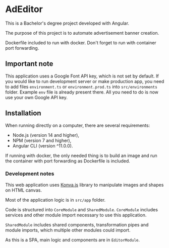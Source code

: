 # AdEditor

This is a Bachelor's degree project developed with Angular.

The purpose of this project is to automate advertisement banner creation.

Dockerfile included to run with docker. 
Don't forget to run with container port forwarding.

## Important note
This application uses a Google Font API key, which is not set by default.
If you would like to run development server or make production app, you need to
add files `environment.ts` or `environment.prod.ts` into `src/environments` folder.
Example `env` file is already present there. All you need to do is now use your own
Google API key.

## Installation

When running directly on a computer, there are several requirements:
* Node.js (version 14 and higher),
* NPM (version 7 and higher),
* Angular CLI (version ^11.0.0).


If running with docker, the only needed thing is to build an image and run
the container with port forwarding as Dockerfile is included.


### Development notes

This web application uses [Konva.js](https://konvajs.org/) library to manipulate images
and shapes on HTML canvas.

Most of the application logic is in `src/app` folder.

Code is structured into `CoreModule` and `SharedModule`.
`CoreModule` includes services and other module import necessary to use this application.

`SharedModule` includes shared components, transformation pipes and module imports,
which multiple other modules could import.

As this is a SPA, main logic and components are in `EditorModule`.
